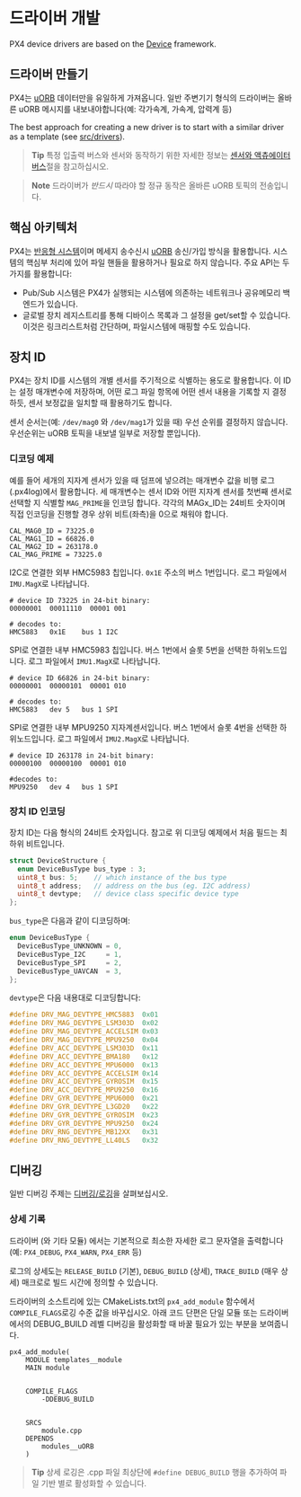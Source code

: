 # 드라이버 개발

PX4 device drivers are based on the [Device](https://github.com/PX4/PX4-Autopilot/tree/master/src/lib/drivers/device) framework.

## 드라이버 만들기

PX4는 [uORB](../middleware/uorb.md) 데이터만을 유일하게 가져옵니다. 일반 주변기기 형식의 드라이버는 올바른 uORB 메시지를 내보내야합니다(예: 각가속계, 가속계, 압력계 등)

The best approach for creating a new driver is to start with a similar driver as a template (see [src/drivers](https://github.com/PX4/PX4-Autopilot/tree/master/src/drivers)).

> **Tip** 특정 입출력 버스와 센서와 동작하기 위한 자세한 정보는 [센서와 액츄에이터 버스](../sensor_bus/README.md)절을 참고하십시오.

<span></span>

> **Note** 드라이버가 *반드시* 따라야 할 정규 동작은 올바른 uORB 토픽의 전송입니다.

## 핵심 아키텍처

PX4는 [반응형 시스템](../concept/architecture.md)이며 메세지 송수신시 [uORB](../middleware/uorb.md) 송신/가입 방식을 활용합니다. 시스템의 핵심부 처리에 있어 파일 핸들을 활용하거나 필요로 하지 않습니다. 주요 API는 두가지를 활용합니다:

* Pub/Sub 시스템은 PX4가 실행되는 시스템에 의존하는 네트워크나 공유메모리 백엔드가 있습니다.
* 글로벌 장치 레지스트리를 통해 디바이스 목록과 그 설정을 get/set할 수 있습니다. 이것은 링크리스트처럼 간단하며, 파일시스템에 매핑할 수도 있습니다.

## 장치 ID

PX4는 장치 ID를 시스템의 개별 센서를 주기적으로 식별하는 용도로 활용합니다. 이 ID는 설정 매개변수에 저장하며, 어떤 로그 파일 항목에 어떤 센서 내용을 기록할 지 결정하듯, 센서 보정값을 일치할 때 활용하기도 합니다.

센서 순서는(예: `/dev/mag0` 와 `/dev/mag1`가 있을 때) 우선 순위를 결정하지 않습니다. 우선순위는 uORB 토픽을 내보낼 일부로 저장할 뿐입니다).

### 디코딩 예제

예를 들어 세개의 지자계 센서가 있을 때 덤프에 넣으려는 매개변수 값을 비행 로그(.px4log)에서 활용합니다. 세 매개변수는 센서 ID와 어떤 지자계 센서를 첫번째 센서로 선택할 지 식별할 `MAG_PRIME`을 인코딩 합니다. 각각의 MAGx_ID는 24비트 숫자이며 직접 인코딩을 진행할 경우 상위 비트(좌측)을 0으로 채워야 합니다.

    CAL_MAG0_ID = 73225.0
    CAL_MAG1_ID = 66826.0
    CAL_MAG2_ID = 263178.0
    CAL_MAG_PRIME = 73225.0
    

I2C로 연결한 외부 HMC5983 칩입니다. `0x1E` 주소의 버스 1번입니다. 로그 파일에서 `IMU.MagX`로 나타납니다.

    # device ID 73225 in 24-bit binary:
    00000001  00011110  00001 001
    
    # decodes to:
    HMC5883   0x1E    bus 1 I2C
    

SPI로 연결한 내부 HMC5983 칩입니다. 버스 1번에서 슬롯 5번을 선택한 하위노드입니다. 로그 파일에서 `IMU1.MagX`로 나타납니다.

    # device ID 66826 in 24-bit binary:
    00000001  00000101  00001 010
    
    # decodes to:
    HMC5883   dev 5   bus 1 SPI
    

SPI로 연결한 내부 MPU9250 지자계센서입니다. 버스 1번에서 슬롯 4번을 선택한 하위노드입니다. 로그 파일에서 `IMU2.MagX`로 나타납니다.

    # device ID 263178 in 24-bit binary:
    00000100  00000100  00001 010
    
    #decodes to:
    MPU9250   dev 4   bus 1 SPI
    

### 장치 ID 인코딩

장치 ID는 다음 형식의 24비트 숫자입니다. 참고로 위 디코딩 예제에서 처음 필드는 최하위 비트입니다.

```C
struct DeviceStructure {
  enum DeviceBusType bus_type : 3;
  uint8_t bus: 5;    // which instance of the bus type
  uint8_t address;   // address on the bus (eg. I2C address)
  uint8_t devtype;   // device class specific device type
};
```

`bus_type`은 다음과 같이 디코딩하며:

```C
enum DeviceBusType {
  DeviceBusType_UNKNOWN = 0,
  DeviceBusType_I2C     = 1,
  DeviceBusType_SPI     = 2,
  DeviceBusType_UAVCAN  = 3,
};
```

`devtype`은 다음 내용대로 디코딩합니다:

```C
#define DRV_MAG_DEVTYPE_HMC5883  0x01
#define DRV_MAG_DEVTYPE_LSM303D  0x02
#define DRV_MAG_DEVTYPE_ACCELSIM 0x03
#define DRV_MAG_DEVTYPE_MPU9250  0x04
#define DRV_ACC_DEVTYPE_LSM303D  0x11
#define DRV_ACC_DEVTYPE_BMA180   0x12
#define DRV_ACC_DEVTYPE_MPU6000  0x13
#define DRV_ACC_DEVTYPE_ACCELSIM 0x14
#define DRV_ACC_DEVTYPE_GYROSIM  0x15
#define DRV_ACC_DEVTYPE_MPU9250  0x16
#define DRV_GYR_DEVTYPE_MPU6000  0x21
#define DRV_GYR_DEVTYPE_L3GD20   0x22
#define DRV_GYR_DEVTYPE_GYROSIM  0x23
#define DRV_GYR_DEVTYPE_MPU9250  0x24
#define DRV_RNG_DEVTYPE_MB12XX   0x31
#define DRV_RNG_DEVTYPE_LL40LS   0x32
```

## 디버깅

일반 디버깅 주제는 [디버깅/로깅](../debug/README.md)을 살펴보십시오.

### 상세 기록

드라이버 (와 기타 모듈) 에서는 기본적으로 최소한 자세한 로그 문자열을 출력합니다(예: `PX4_DEBUG`, `PX4_WARN`, `PX4_ERR` 등)

로그의 상세도는 `RELEASE_BUILD` (기본), `DEBUG_BUILD` (상세), `TRACE_BUILD` (매우 상세) 매크로로 빌드 시간에 정의할 수 있습니다. 

드라이버의 소스트리에 있는 CMakeLists.txt의 `px4_add_module` 함수에서 `COMPILE_FLAGS`로깅 수준 값을 바꾸십시오. 아래 코드 단편은 단일 모듈 또는 드라이버에서의 DEBUG_BUILD 레벨 디버깅을 활성화할 때 바꿀 필요가 있는 부분을 보여줍니다.

    px4_add_module(
        MODULE templates__module
        MAIN module
    

        COMPILE_FLAGS
            -DDEBUG_BUILD
    

        SRCS
            module.cpp
        DEPENDS
            modules__uORB
        )
    

> **Tip** 상세 로깅은 .cpp 파일 최상단에 `#define DEBUG_BUILD` 행을 추가하여 파일 기반 별로 활성화할 수 있습니다.